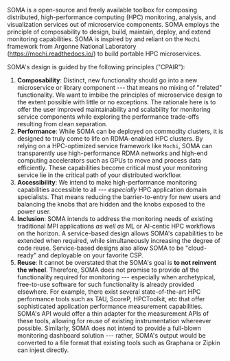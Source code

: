 SOMA is a open-source and freely available toolbox for composing distributed, high-performance computing (HPC) monitoring, analysis, and visualization services out of microservice components. SOMA employs the principle of composability to design, build, maintain, deploy, and extend monitoring capabilities. SOMA is inspired by and reliant on the ```Mochi``` framework from Argonne National Laboratory (https://mochi.readthedocs.io/) to build portable HPC microservices.

SOMA's design is guided by the following principles ("CPAIR"):
1. **Composability**: Distinct, new functionality should go into a new microservice or library component --- that means no mixing of "related" functionality. We want to imbibe the principles of microservice design to the extent possible with little or no exceptions. The rationale here is to offer the user improved maintainability and scalability for monitoring service components while exploring the performance trade-offs resulting from clean separation.
2. **Performance**: While SOMA can be deployed on commodity clusters, it is designed to truly come to life on RDMA-enabled HPC clusters. By relying on a HPC-optimized service framework like ```Mochi```, SOMA can transparently use high-performance RDMA networks and high-end computing accelerators such as GPUs to move and process data efficiently. These capabilities become critical must your monitoring service lie in the critical path of your distributed workflow. 
3. **Accessibility**: We intend to make high-performance monitoring capabilities accessible to all --- *especially* HPC application domain specialists. That means reducing the barrier-to-entry for new users and balancing the knobs that are hidden and the knobs exposed to the power user.
4. **Inclusion**: SOMA intends to address the monitoring needs of existing traditional MPI applications *as well as* ML or AI-centic HPC workflows on the horizon. A service-based design allows SOMA's capabilities to be extended when required, while simultaneously increasing the degree of code reuse. Service-based designs also allow SOMA to be "cloud-ready" and deployable on your favorite CSP.
5. **Reuse**: It cannot be overstated that the SOMA's goal is **to not reinvent the wheel**. Therefore, SOMA does not promise to provide *all* the functionality required for monitoring --- especially when archetypical, free-to-use software for such functionality is already provided elsewhere. For example, there exist several state-of-the-art HPC performance tools such as TAU, ScoreP, HPCToolkit, etc that offer sophisticated application performance measurement capabilities. SOMA's API would offer a thin adapter for the measurement APIs of these tools, allowing for reuse of existing instrumentation whereever possible. Similarly, SOMA does not intend to provide a full-blown monitoring dashboard solution --- rather, SOMA's output would be converted to a file format that existing tools such as Graphana or Zipkin can injest directly. 
